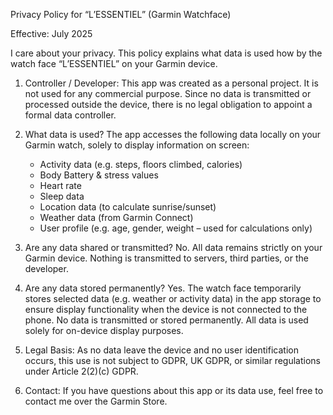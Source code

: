Privacy Policy for “L’ESSENTIEL” (Garmin Watchface)

Effective: July 2025

I care about your privacy. This policy explains what data is used how by the watch face “L’ESSENTIEL” on your Garmin device.

1. Controller / Developer:
This app was created as a personal project. It is not used for any commercial purpose. Since no data is transmitted or processed outside the device, there is no legal obligation to appoint a formal data controller.

2. What data is used?
The app accesses the following data locally on your Garmin watch, solely to display information on screen:

    - Activity data (e.g. steps, floors climbed, calories)
    - Body Battery & stress values
    - Heart rate
    - Sleep data
    - Location data (to calculate sunrise/sunset)
    - Weather data (from Garmin Connect)
    - User profile (e.g. age, gender, weight – used for calculations only)

3. Are any data shared or transmitted?
No. All data remains strictly on your Garmin device. Nothing is transmitted to servers, third parties, or the developer.

4. Are any data stored permanently?
Yes. The watch face temporarily stores selected data (e.g. weather or activity data) in the app storage to ensure display functionality when the device is not connected to the phone. No data is transmitted or stored permanently. All data is used solely for on-device display purposes.

5. Legal Basis:
As no data leave the device and no user identification occurs, this use is not subject to GDPR, UK GDPR, or similar regulations under Article 2(2)(c) GDPR.

7. Contact:
If you have questions about this app or its data use, feel free to contact me over the Garmin Store.
